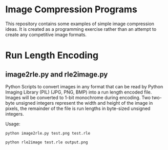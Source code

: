 Image Compression Programs
============

This repository contains some examples of simple image compression ideas.  It is created as a programming exercise rather than an attempt to create any competitive image formats.

# Run Length Encoding
## image2rle.py and rle2image.py
Python Scripts to convert images in any format that can be read by Python Imaging Library (PIL) (JPG, PNG, BMP) into a run length encoded file.  Images will be converted to 1-bit monochrome during encoding.  Two two-byte unsigned integers represent the width and height of the image in pixels, the remainder of the file is run lengths in byte-sized unsigned integers.

Usage: 

`python image2rle.py test.png test.rle`

`python rle2image test.rle output.png`
